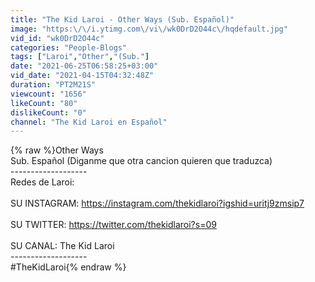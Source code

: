 ```yaml
---
title: "The Kid Laroi - Other Ways (Sub. Español)"
image: "https:\/\/i.ytimg.com\/vi\/wk0DrD2O44c\/hqdefault.jpg"
vid_id: "wk0DrD2O44c"
categories: "People-Blogs"
tags: ["Laroi","Other","(Sub."]
date: "2021-06-25T06:58:25+03:00"
vid_date: "2021-04-15T04:32:48Z"
duration: "PT2M21S"
viewcount: "1656"
likeCount: "80"
dislikeCount: "0"
channel: "The Kid Laroi en Español"
---
```

{% raw %}Other Ways<br />Sub. Español (Diganme que otra cancion quieren que traduzca)<br />-------------------<br />Redes de Laroi:<br /><br />SU INSTAGRAM: <a rel="nofollow" target="blank" href="https://instagram.com/thekidlaroi?igshid=uritj9zmsip7">https://instagram.com/thekidlaroi?igshid=uritj9zmsip7</a><br /><br />SU TWITTER: <a rel="nofollow" target="blank" href="https://twitter.com/thekidlaroi?s=09">https://twitter.com/thekidlaroi?s=09</a><br /><br />SU CANAL: The Kid Laroi<br />-------------------<br />#TheKidLaroi{% endraw %}
